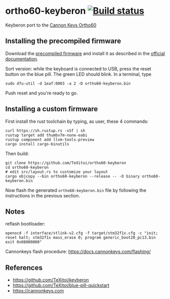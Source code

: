 # ortho60-keyberon [![Build status](https://travis-ci.org/TeXitoi/ortho60-keyberon.svg?branch=master)](https://travis-ci.org/TeXitoi/ortho60-keyberon)

Keyberon port to the [Cannon Keys Ortho60](https://cannonkeys.com/collections/frontpage/products/ortho60)

## Installing the precompiled firmware

Download the [precompiled firmware](ortho60-keyberon.bin) and install
it as described in the [official
documentation](https://docs.cannonkeys.com/flashing/).

Sort version: while the keyboard is connected to USB, press the reset
button on the blue pill.  The green LED should blink. In a terminal, type

```shell
sudo dfu-util -d 1eaf:0003 -a 2 -D ortho60-keyberon.bin
```

Push reset and you're ready to go.

## Installing a custom firmware

First install the rust toolchain by typing, as user, these 4 commands:

```shell
curl https://sh.rustup.rs -sSf | sh
rustup target add thumbv7m-none-eabi
rustup component add llvm-tools-preview
cargo install cargo-binutils
```

Then build:

```shell
git clone https://github.com/TeXitoi/ortho60-keyberon
cd ortho60-keyberon
# edit src/layout.rs to customize your layout
cargo objcopy --bin ortho60-keyberon --release -- -O binary ortho60-keyberon.bin
```

Now flash the generated `ortho60-keyberon.bin` file by following the instructions in the previous section.

## Notes

reflash bootloader:

```shell
openocd -f interface/stlink-v2.cfg -f target/stm32f1x.cfg -c "init; reset halt; stm32f1x mass_erase 0; program generic_boot20_pc13.bin exit 0x08000000"
```

Cannonkeys flash procedure: https://docs.cannonkeys.com/flashing/

## References

- https://github.com/TeXitoi/keyberon
- https://github.com/TeXitoi/blue-pill-quickstart
- https://cannonkeys.com
